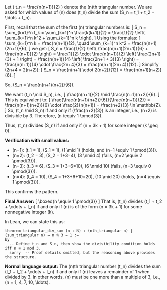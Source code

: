 Let \( t_n = \frac{n(n+1)}{2} \) denote the \(n\)th triangular number. We are asked for which values of \(n\) does \(t_n\) divide the sum \(S_n = t_1 + t_2 + \ldots + t_n\).

First, recall that the sum of the first \(n\) triangular numbers is:
\[
S_n = \sum_{k=1}^n t_k = \sum_{k=1}^n \frac{k(k+1)}{2} = \frac{1}{2} \left( \sum_{k=1}^n k^2 + \sum_{k=1}^n k \right).
\]
Using the formulas:
\[
\sum_{k=1}^n k = \frac{n(n+1)}{2}, \quad \sum_{k=1}^n k^2 = \frac{n(n+1)(2n+1)}{6},
\]
we get:
\[
S_n = \frac{1}{2} \left( \frac{n(n+1)(2n+1)}{6} + \frac{n(n+1)}{2} \right) = \frac{1}{2} \cdot \frac{n(n+1)}{2} \left( \frac{2n+1}{3} + 1 \right) = \frac{n(n+1)}{4} \left( \frac{2n+1 + 3}{3} \right) = \frac{n(n+1)}{4} \cdot \frac{2n+4}{3} = \frac{n(n+1)(2n+4)}{12}.
\]
Simplify \(2n+4 = 2(n+2)\):
\[
S_n = \frac{n(n+1) \cdot 2(n+2)}{12} = \frac{n(n+1)(n+2)}{6}.
\]

So, \(S_n = \frac{n(n+1)(n+2)}{6}\).

We want \(t_n \mid S_n\), i.e.,
\[
\frac{n(n+1)}{2} \mid \frac{n(n+1)(n+2)}{6}.
\]
This is equivalent to:
\[
\frac{\frac{n(n+1)(n+2)}{6}}{\frac{n(n+1)}{2}} = \frac{n(n+1)(n+2)}{6} \cdot \frac{2}{n(n+1)} = \frac{n+2}{3} \in \mathbb{Z}.
\]
So, \(t_n \mid S_n\) if and only if \(\frac{n+2}{3}\) is an integer, i.e., \(n+2\) is divisible by 3. Therefore, \(n \equiv 1 \pmod{3}\).

Thus, \(t_n\) divides \(S_n\) if and only if \(n = 3k + 1\) for some integer \(k \geq 0\).

**Verification with small values:**
- \(n=1\): \(t_1 = 1\), \(S_1 = 1\), \(1 \mid 1\) (holds, and \(n=1 \equiv 1 \pmod{3}\)).
- \(n=2\): \(t_2 = 3\), \(S_2 = 1+3=4\), \(3 \nmid 4\) (fails, \(n=2 \equiv 2 \pmod{3}\)).
- \(n=3\): \(t_3 = 6\), \(S_3 = 1+3+6=10\), \(6 \nmid 10\) (fails, \(n=3 \equiv 0 \pmod{3}\)).
- \(n=4\): \(t_4 = 10\), \(S_4 = 1+3+6+10=20\), \(10 \mid 20\) (holds, \(n=4 \equiv 1 \pmod{3}\)).

This confirms the pattern.

**Final Answer:**
\[
\boxed{n \equiv 1 \pmod{3}}
\]
That is, \(t_n\) divides \(t_1 + t_2 + \cdots + t_n\) if and only if \(n\) is of the form \(n = 3k + 1\) for some nonnegative integer \(k\).

In Lean, we can state this as:
```lean
theorem triangular_div_sum (n : ℕ) : (nth_triangular n) ∣ (sum_triangular n) ↔ n % 3 = 1 :=
by
  -- Define t_n and S_n, then show the divisibility condition holds iff n ≡ 1 mod 3.
  sorry  -- Proof details omitted, but the reasoning above provides the structure.
```

**Normal language output:**
The \(n\)th triangular number \(t_n\) divides the sum \(t_1 + t_2 + \cdots + t_n\) if and only if \(n\) leaves a remainder of 1 when divided by 3. In other words, \(n\) must be one more than a multiple of 3, i.e., \(n = 1, 4, 7, 10, \ldots\).